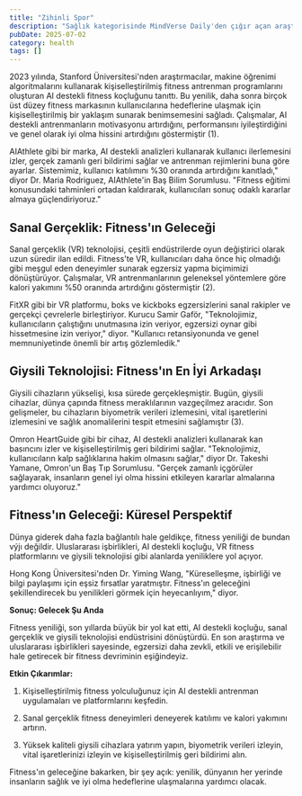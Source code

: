 ```yaml
---
title: "Zihinli Spor"
description: "Sağlık kategorisinde MindVerse Daily'den çığır açan araştırmaları ve içgörülerı keşfedin."
pubDate: 2025-07-02
category: health
tags: []
---
```


2023 yılında, Stanford Üniversitesi'nden araştırmacılar, makine öğrenimi algoritmalarını kullanarak kişiselleştirilmiş fitness antrenman programlarını oluşturan AI destekli fitness koçluğunu tanıttı. Bu yenilik, daha sonra birçok üst düzey fitness markasının kullanıcılarına hedeflerine ulaşmak için kişiselleştirilmiş bir yaklaşım sunarak benimsemesini sağladı. Çalışmalar, AI destekli antrenmanların motivasyonu artırdığını, performansını iyileştirdiğini ve genel olarak iyi olma hissini artırdığını göstermiştir (1).

AIAthlete gibi bir marka, AI destekli analizleri kullanarak kullanıcı ilerlemesini izler, gerçek zamanlı geri bildirimi sağlar ve antrenman rejimlerini buna göre ayarlar. Sistemimiz, kullanıcı katılımını %30 oranında artırdığını kanıtladı," diyor Dr. Maria Rodriguez, AIAthlete'in Baş Bilim Sorumlusu. "Fitness eğitimi konusundaki tahminleri ortadan kaldırarak, kullanıcıları sonuç odaklı kararlar almaya güçlendiriyoruz."

## **Sanal Gerçeklik: Fitness'ın Geleceği**

Sanal gerçeklik (VR) teknolojisi, çeşitli endüstrilerde oyun değiştirici olarak uzun süredir ilan edildi. Fitness'te VR, kullanıcıları daha önce hiç olmadığı gibi meşgul eden deneyimler sunarak egzersiz yapma biçimimizi dönüştürüyor. Çalışmalar, VR antrenmanlarının geleneksel yöntemlere göre kalori yakımını %50 oranında artırdığını göstermiştir (2).

FitXR gibi bir VR platformu, boks ve kickboks egzersizlerini sanal rakipler ve gerçekçi çevrelerle birleştiriyor. Kurucu Samir Gaför, "Teknolojimiz, kullanıcıların çalıştığını unutmasına izin veriyor, egzersizi oynar gibi hissetmesine izin veriyor," diyor. "Kullanıcı retansiyonunda ve genel memnuniyetinde önemli bir artış gözlemledik."

## **Giysili Teknolojisi: Fitness'ın En İyi Arkadaşı**

Giysili cihazların yükselişi, kısa sürede gerçekleşmiştir. Bugün, giysili cihazlar, dünya çapında fitness meraklılarının vazgeçilmez aracıdır. Son gelişmeler, bu cihazların biyometrik verileri izlemesini, vital işaretlerini izlemesini ve sağlık anomalilerini tespit etmesini sağlamıştır (3).

Omron HeartGuide gibi bir cihaz, AI destekli analizleri kullanarak kan basıncını izler ve kişiselleştirilmiş geri bildirimi sağlar. "Teknolojimiz, kullanıcıların kalp sağlıklarına hakim olmasını sağlar," diyor Dr. Takeshi Yamane, Omron'un Baş Tıp Sorumlusu. "Gerçek zamanlı içgörüler sağlayarak, insanların genel iyi olma hissini etkileyen kararlar almalarına yardımcı oluyoruz."

## **Fitness'ın Geleceği: Küresel Perspektif**

Dünya giderek daha fazla bağlantılı hale geldikçe, fitness yeniliği de bundan výjı değildir. Uluslararası işbirlikleri, AI destekli koçluğu, VR fitness platformlarını ve giysili teknolojisi gibi alanlarda yeniliklere yol açıyor.

Hong Kong Üniversitesi'nden Dr. Yiming Wang, "Küreselleşme, işbirliği ve bilgi paylaşımı için eşsiz fırsatlar yaratmıştır. Fitness'ın geleceğini şekillendirecek bu yenilikleri görmek için heyecanlıyım," diyor.

**Sonuç: Gelecek Şu Anda**

Fitness yeniliği, son yıllarda büyük bir yol kat etti, AI destekli koçluğu, sanal gerçeklik ve giysili teknolojisi endüstrisini dönüştürdü. En son araştırma ve uluslararası işbirlikleri sayesinde, egzersizi daha zevkli, etkili ve erişilebilir hale getirecek bir fitness devriminin eşiğindeyiz.

**Etkin Çıkarımlar:**

1. Kişiselleştirilmiş fitness yolculuğunuz için AI destekli antrenman uygulamaları ve platformlarını keşfedin.

2. Sanal gerçeklik fitness deneyimleri deneyerek katılımı ve kalori yakımını artırın.

3. Yüksek kaliteli giysili cihazlara yatırım yapın, biyometrik verileri izleyin, vital işaretlerinizi izleyin ve kişiselleştirilmiş geri bildirimi alın.

Fitness'ın geleceğine bakarken, bir şey açık: yenilik, dünyanın her yerinde insanların sağlık ve iyi olma hedeflerine ulaşmalarına yardımcı olacak.